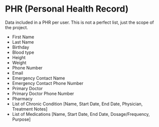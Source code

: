 # PHR (Personal Health Record)

Data included in a PHR per user.  This is not a perfect list, just the scope of the project.

- First Name
- Last Name
- Birthday
- Blood type
- Height
- Weight
- Phone Number
- Email
- Emergency Contact Name
- Emergency Contact Phone Number
- Primary Doctor
- Primary Doctor Phone Number
- Pharmacy
- List of Chronic Condition [Name, Start Date, End Date, Physician, Treatment Notes]
- List of Medications [Name, Start Date, End Date, Dosage/Frequency, Purpose]

<!-- - List of Surgical Procedures [Procedures, Pyhsician, Hospital, Date, Notes]
- List of Vaccinations, Immunizations [Name, Date]
- List of Medical Visits [Date, Description, Pyhsician, Diagnosis, Tests Preformed, Tests Results, Prescribed Action, Prescribed Medication, Notes]
- List of Allergies [Name]
- List of Family Health History [Medical Issue, Whom] -->